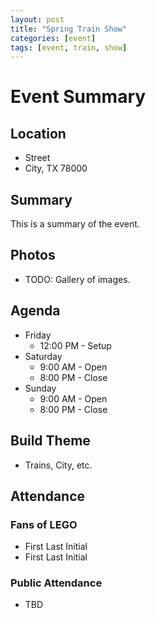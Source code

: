```yaml
---
layout: post
title: "Spring Train Show"
categories: [event]
tags: [event, train, show]
---
```


# Event Summary

## Location

- Street
- City, TX 78000

## Summary

This is a summary of the event.

## Photos

- TODO: Gallery of images.

## Agenda

- Friday
  - 12:00 PM - Setup
- Saturday
  - 9:00 AM - Open
  - 8:00 PM - Close
- Sunday
  - 9:00 AM - Open
  - 8:00 PM - Close

## Build Theme

- Trains, City, etc.

## Attendance

### Fans of LEGO

- First Last Initial
- First Last Initial

### Public Attendance

- TBD
